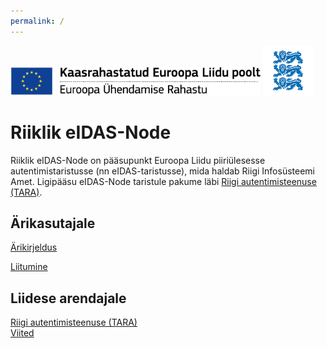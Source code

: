 ```yaml
---
permalink: /
---
```


<img src='img/ee_cef_0.png' style='width:400px'>

<img src='img/LOVID.png' style='width: 80px;'>

# Riiklik eIDAS-Node

Riiklik eIDAS-Node on pääsupunkt Euroopa Liidu piiriülesesse autentimistaristusse (nn eIDAS-taristusse), mida haldab Riigi Infosüsteemi Amet. Ligipääsu eIDAS-Node taristule pakume läbi [Riigi autentimisteenuse (TARA)](https://e-gov.github.io/TARA-Doku/).

## Ärikasutajale

[Ärikirjeldus](Arikirjeldus)<br>

<p><a href='https://www.ria.ee/et/riigi-infosusteem/eid/partnerile.html#tara' class='nupp'>Liitumine</a></p>

## Liidese arendajale

[Riigi autentimisteenuse (TARA)](https://e-gov.github.io/TARA-Doku/)<br>
[Viited](Viited)

